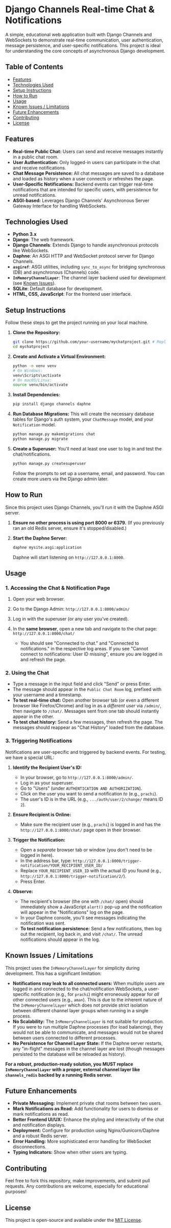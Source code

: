# Django Channels Real-time Chat & Notifications

A simple, educational web application built with Django Channels and WebSockets to demonstrate real-time communication, user authentication, message persistence, and user-specific notifications. This project is ideal for understanding the core concepts of asynchronous Django development.

## Table of Contents

- [Features](#features)
- [Technologies Used](#technologies-used)
- [Setup Instructions](#setup-instructions)
- [How to Run](#how-to-run)
- [Usage](#usage)
- [Known Issues / Limitations](#known-issues--limitations)
- [Future Enhancements](#future-enhancements)
- [Contributing](#contributing)
- [License](#license)

## Features

*   **Real-time Public Chat:** Users can send and receive messages instantly in a public chat room.
*   **User Authentication:** Only logged-in users can participate in the chat and receive notifications.
*   **Chat Message Persistence:** All chat messages are saved to a database and loaded as history when a user connects or refreshes the page.
*   **User-Specific Notifications:** Backend events can trigger real-time notifications that are intended for specific users, with persistence for unread notifications.
*   **ASGI-based:** Leverages Django Channels' Asynchronous Server Gateway Interface for handling WebSockets.

## Technologies Used

*   **Python 3.x**
*   **Django**: The web framework.
*   **Django Channels**: Extends Django to handle asynchronous protocols like WebSockets.
*   **Daphne**: An ASGI HTTP and WebSocket protocol server for Django Channels.
*   **`asgiref`**: ASGI utilities, including `sync_to_async` for bridging synchronous (DB) and asynchronous (Channels) code.
*   **`InMemoryChannelLayer`**: The channel layer backend used for development (see [Known Issues](#known-issues--limitations)).
*   **SQLite**: Default database for development.
*   **HTML, CSS, JavaScript**: For the frontend user interface.

## Setup Instructions

Follow these steps to get the project running on your local machine.

1.  **Clone the Repository:**
    ```bash
    git clone https://github.com/your-username/mychatproject.git # Replace with your actual repo URL
    cd mychatproject
    ```

2.  **Create and Activate a Virtual Environment:**
    ```bash
    python -m venv venv
    # On Windows:
    venv\Scripts\activate
    # On macOS/Linux:
    source venv/bin/activate
    ```

3.  **Install Dependencies:**
    ```bash
    pip install django channels daphne
    ```

4.  **Run Database Migrations:**
    This will create the necessary database tables for Django's auth system, your `ChatMessage` model, and your `Notification` model.
    ```bash
    python manage.py makemigrations chat
    python manage.py migrate
    ```

5.  **Create a Superuser:**
    You'll need at least one user to log in and test the chat/notifications.
    ```bash
    python manage.py createsuperuser
    ```
    Follow the prompts to set up a username, email, and password. You can create more users via the Django admin later.

## How to Run

Since this project uses Django Channels, you'll run it with the Daphne ASGI server.

1.  **Ensure no other process is using port 8000 or 6379.**
    (If you previously ran an old Redis server, ensure it's stopped/disabled.)

2.  **Start the Daphne Server:**
    ```bash
    daphne mysite.asgi:application
    ```
    Daphne will start listening on `http://127.0.0.1:8000`.

## Usage

### 1. Accessing the Chat & Notification Page

1.  Open your web browser.
2.  Go to the Django Admin: `http://127.0.0.1:8000/admin/`
3.  Log in with the superuser (or any user you've created).
4.  In the **same browser**, open a new tab and navigate to the chat page: `http://127.0.0.1:8000/chat/`

    *   You should see "Connected to chat." and "Connected to notifications." in the respective log areas. If you see "Cannot connect to notifications: User ID missing", ensure you are logged in and refresh the page.

### 2. Using the Chat

*   Type a message in the input field and click "Send" or press Enter.
*   The message should appear in the `Public Chat Room` log, prefixed with your username and a timestamp.
*   **To test real-time chat:** Open another browser tab (or even a different browser like Firefox/Chrome) and log in as a *different user* via `/admin/`, then navigate to `/chat/`. Messages sent from one tab should instantly appear in the other.
*   **To test chat history:** Send a few messages, then refresh the page. The messages should reappear as "Chat History" loaded from the database.

### 3. Triggering Notifications

Notifications are user-specific and triggered by backend events. For testing, we have a special URL:

1.  **Identify the Recipient User's ID:**
    *   In your browser, go to `http://127.0.0.1:8000/admin/`.
    *   Log in as your superuser.
    *   Go to "Users" (under `AUTHENTICATION AND AUTHORIZATION`).
    *   Click on the user you want to send a notification *to* (e.g., `prachi`).
    *   The user's ID is in the URL (e.g., `.../auth/user/2/change/` means ID `2`).

2.  **Ensure Recipient is Online:**
    *   Make sure the recipient user (e.g., `prachi`) is logged in and has the `http://127.0.0.1:8000/chat/` page open in their browser.

3.  **Trigger the Notification:**
    *   Open a *separate* browser tab or window (you don't need to be logged in here).
    *   In the address bar, type: `http://127.0.0.1:8000/trigger-notification/YOUR_RECIPIENT_USER_ID/`
    *   Replace `YOUR_RECIPIENT_USER_ID` with the actual ID you found (e.g., `http://127.0.0.1:8000/trigger-notification/2/`).
    *   Press Enter.

4.  **Observe:**
    *   The recipient's browser (the one with `/chat/` open) should immediately show a JavaScript `alert()` pop-up and the notification will appear in the "Notifications" log on the page.
    *   In your Daphne console, you'll see messages indicating the notification was sent.
    *   **To test notification persistence:** Send a few notifications, then log out the recipient, log back in, and visit `/chat/`. The unread notifications should appear in the log.

## Known Issues / Limitations

This project uses the `InMemoryChannelLayer` for simplicity during development. This has a significant limitation:

*   **Notifications may leak to all connected users:** When multiple users are logged in and connected to the chat/notification WebSockets, a user-specific notification (e.g., for `prachi`) might erroneously appear for *all* other connected users (e.g., `aman`). This is due to the inherent nature of the `InMemoryChannelLayer` which does not provide strict isolation between different channel layer groups when running in a single process.
*   **No Scalability:** The `InMemoryChannelLayer` is not suitable for production. If you were to run multiple Daphne processes (for load balancing), they would not be able to communicate, and messages would not be shared between users connected to different processes.
*   **No Persistence for Channel Layer State:** If the Daphne server restarts, any "in-flight" messages in the channel layer are lost (though messages persisted to the database will be reloaded as history).

**For a robust, production-ready solution, you MUST replace `InMemoryChannelLayer` with a proper, external channel layer like `channels_redis` backed by a running Redis server.**

## Future Enhancements

*   **Private Messaging:** Implement private chat rooms between two users.
*   **Mark Notifications as Read:** Add functionality for users to dismiss or mark notifications as read.
*   **Better Frontend UI/UX:** Enhance the styling and interactivity of the chat and notification displays.
*   **Deployment:** Configure for production using Nginx/Gunicorn/Daphne and a robust Redis server.
*   **Error Handling:** More sophisticated error handling for WebSocket disconnections.
*   **Typing Indicators:** Show when other users are typing.

## Contributing

Feel free to fork this repository, make improvements, and submit pull requests. Any contributions are welcome, especially for educational purposes!

## License

This project is open-source and available under the [MIT License](LICENSE).
